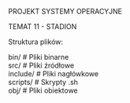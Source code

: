 PROJEKT SYSTEMY OPERACYJNE

TEMAT 11 - STADION  

Struktura plików:  

bin/ # Pliki binarne  
src/ # Pliki źródłowe  
include/ # Pliki nagłówkowe  
scripts/ # Skrypty .sh  
obj/ # Pliki obiektowe  

